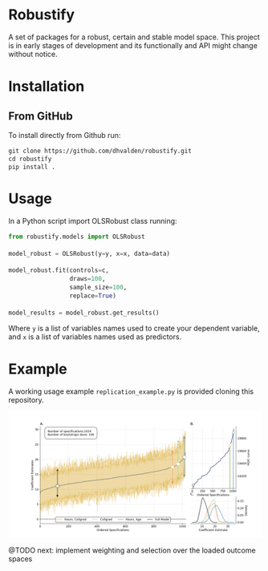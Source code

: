 # Robustify

A set of packages for a robust, certain and stable model space.
This project is in early stages of development and its functionally and API might change without notice.

# Installation

## From GitHub

To install directly from Github run:

```
git clone https://github.com/dhvalden/robustify.git
cd robustify
pip install .
```

# Usage

In a Python script import OLSRobust class running:
```python
from robustify.models import OLSRobust

model_robust = OLSRobust(y=y, x=x, data=data)

model_robust.fit(controls=c,
	             draws=100,
                 sample_size=100,
                 replace=True)

model_results = model_robust.get_results()

```
Where `y` is a list of variables names used to create your dependent variable, and `x` is a list of variables names used as predictors.

# Example

A working usage example `replication_example.py` is provided cloning this repository.

![Union dataset example](./figures/union_example/union_curve.png)


@TODO next: implement weighting and selection over the loaded outcome spaces
